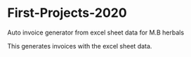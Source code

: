 # First-Projects-2020

Auto invoice generator from excel  sheet data for M.B herbals

This generates invoices with the excel sheet data.
